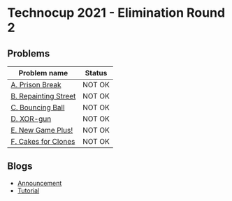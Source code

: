 # Technocup 2021 - Elimination Round 2

## Problems

|Problem name|Status|
|------------|---------|
| [A. Prison Break](problems/A._Prison_Break.md)|NOT OK|
| [B. Repainting Street](problems/B._Repainting_Street.md)|NOT OK|
| [C. Bouncing Ball](problems/C._Bouncing_Ball.md)|NOT OK|
| [D. XOR-gun](problems/D._XOR-gun.md)|NOT OK|
| [E. New Game Plus!](problems/E._New_Game_Plus!.md)|NOT OK|
| [F. Cakes for Clones](problems/F._Cakes_for_Clones.md)|NOT OK|
## Blogs

- [Announcement](blogs/Announcement.md)
- [Tutorial](blogs/Tutorial.md)
